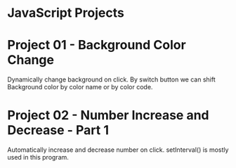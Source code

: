 # JavaScript Projects

# Project 01 - Background Color Change
Dynamically change background on click.
By switch button we can shift Background color by color name or by color code.

# Project 02 - Number Increase and Decrease - Part 1
Automatically increase and decrease number on click.
setInterval() is mostly used in this program.